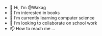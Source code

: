 - 👋 Hi, I’m @Wakag
- 👀 I’m interested in books
- 🌱 I’m currently learning computer science 
- 💞️ I’m looking to collaborate on school work
- 📫 How to reach me ...

<!---
Wakag/Wakag is a ✨ special ✨ repository because its `README.md` (this file) appears on your GitHub profile.
You can click the Preview link to take a look at your changes.
--->
